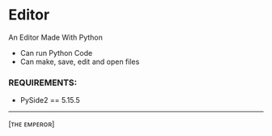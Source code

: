 # Editor
An Editor Made With Python
- Can run Python Code
- Can make, save, edit and open files

### REQUIREMENTS:
- PySide2 == 5.15.5
___
[ᴛʜᴇ ᴇᴍᴘᴇʀᴏʀ]